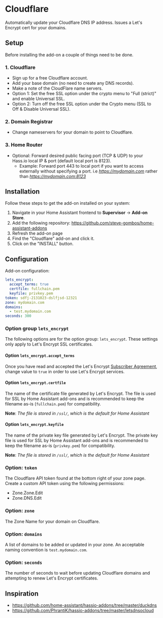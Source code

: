 # Cloudflare

Automatically update your Cloudflare DNS IP address.  Issues a Let's Encrypt cert for your domains.

## Setup

Before installing the add-on a couple of things need to be done.

### 1. Cloudflare 
  - Sign up for a free Cloudflare account.
  - Add your base domain (no need to create any DNS records).
  - Make a note of the CloudFlare name servers.
  - Option 1: Set the free SSL option under the crypto menu to "Full (strict)" and enable Universal SSL.
  - Option 2: Turn off the free SSL option under the Crypto menu (SSL to Off & Disable Universal SSL).

### 2. Domain Registrar
  - Change nameservers for your domain to point to Cloudflare.

### 3. Home Router
  - Optional: Forward desired public facing port (TCP & UDP) to your Hass.io local IP & port (default local port is 8123).
    - Example: Forward port 443 to local port if you want to access externally without specifying a port. i.e *https://mydomain.com* rather than *https://mydomain.com:8123*

## Installation

Follow these steps to get the add-on installed on your system:

1. Navigate in your Home Assistant frontend to **Supervisor** -> **Add-on Store**.
2. Add the following repository: https://github.com/steve-gombos/home-assistant-addons
3. Refresh the add-on page
4. Find the "Cloudflare" add-on and click it.
5. Click on the "INSTALL" button.

## Configuration

Add-on configuration:

```yaml
lets_encrypt:
  accept_terms: true
  certfile: fullchain.pem
  keyfile: privkey.pem
token: sdfj-2131023-dslfjsd-12321
zone: mydomain.com
domains:
  - test.mydomain.com
seconds: 300
```

### Option group `lets_encrypt`

The following options are for the option group: `lets_encrypt`. These settings
only apply to Let's Encrypt SSL certificates.

#### Option `lets_encrypt.accept_terms`

Once you have read and accepted the Let's Encrypt [Subscriber Agreement](https://letsencrypt.org/repository/), change value to `true` in order to use Let's Encrypt services.

#### Option `lets_encrypt.certfile`

The name of the certificate file generated by Let's Encrypt. The file is used for SSL by Home Assistant add-ons and is recommended to keep the filename as-is (`fullchain.pem`) for compatibility.

**Note**: *The file is stored in `/ssl/`, which is the default for Home Assistant*

#### Option `lets_encrypt.keyfile`

The name of the private key file generated by Let's Encrypt. The private key file is used for SSL by Home Assistant add-ons and is recommended to keep the filename as-is (`privkey.pem`) for compatibility.

**Note**: *The file is stored in `/ssl/`, which is the default for Home Assistant*

### Option: `token`

The Cloudflare API token found at the bottom right of your zone page.  Create a custom API token using the following permissions:
* Zone.Zone.Edit
* Zone.DNS.Edit

### Option: `zone`

The Zone Name for your domain on Cloudflare. 

### Option: `domains`

A list of domains to be added or updated in your zone. An acceptable naming convention is `test.mydomain.com`.

### Option: `seconds`

The number of seconds to wait before updating Cloudflare domains and attempting to renew Let's Encrypt certificates.

## Inspiration

* https://github.com/home-assistant/hassio-addons/tree/master/duckdns
* https://github.com/PhrantiK/hassio-addons/tree/master/letsdnsocloud